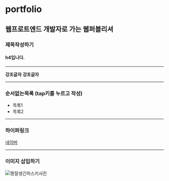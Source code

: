 # portfolio
## 웹프로트엔드 개발자로 가는 웹퍼블리셔

### 제목작성하기
#### h4입니다.

---

**강조글자**
__강조글자__

---

### 순서없는목록 (tap키를 누르고 작성)
  - 목록1
  - 목록2

---

### 하이퍼링크
[네이버](https://www.naver.com "링크 설명(title)을 넣기")

---

### 이미지 삽입하기
![짱잘생긴허스키사진]([[https://pbs.twimg.com/media/EWN6OyLVAAI6HKA.jpg](https://post-phinf.pstatic.net/MjAxNzExMjBfOTUg/MDAxNTExMTQzNjgyOTk4.m6Agztb2UjiZ-KMjzPUZPhVvmc3FDOOzjABIscNLW-cg.zfJyqmulfwB_Ayy7Hvlsfjrrjt6HaTkW8wuwsbyxKnog.PNG/20171120_110802.png?type=w1200](https://encrypted-tbn0.gstatic.com/images?q=tbn:ANd9GcQGGzxKiZqhoP6QB2a9pc2o2lVwHlEYoTQGWzAeC_Os_k-mNCWYxk6fxU0PyurY36XCUlc&usqp=CAU))"허스키씨사진")
